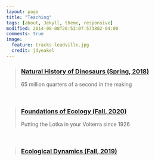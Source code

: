```yaml
---
layout: page
title: "Teaching" 
tags: [about, Jekyll, theme, responsive]
modified: 2014-08-08T20:53:07.573882-04:00
comments: true
image:
  feature: tracks-leadville.jpg
  credit: jdyeakel
---
```


> ### [Natural History of Dinosaurs (Spring, 2018)](http://jdyeakel.github.io/teaching/dinos/)   
> 65 million quarters of a second in the making

<br>

> ### [Foundations of Ecology (Fall, 2020)](http://jdyeakel.github.io/teaching/ecology/)  
> Putting the Lotka in your Volterra since 1926       

<br>

> ### [Ecological Dynamics (Fall, 2019)](http://jdyeakel.github.io/teaching/ecodyn/)   
  